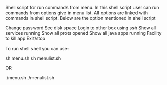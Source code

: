 
Shell script for run commands from menu. In this shell script user can run commands from options give in menu list. All 
options are linked with commands in shell script. Below are the option mentioned in shell script

Change password
See disk space
Login to other box using ssh
Show all services running
Show all prots opened
Show all java apps running
Facility to kill app
Exit/stop

To run shell shell you can use:

sh menu.sh
sh menulist.sh

OR

./menu.sh
./menulist.sh








